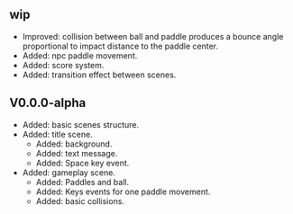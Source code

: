 ## wip
* Improved: collision between ball and paddle produces a bounce angle proportional to impact distance to the paddle center.
* Added: npc paddle movement.
* Added: score system.
* Added: transition effect between scenes.

## V0.0.0-alpha
* Added: basic scenes structure.
* Added: title scene.
  - Added: background.
  - Added: text message.
  - Added: Space key event.
* Added: gameplay scene.
  - Added: Paddles and ball.
  - Added: Keys events for one paddle movement.
  - Added: basic collisions.